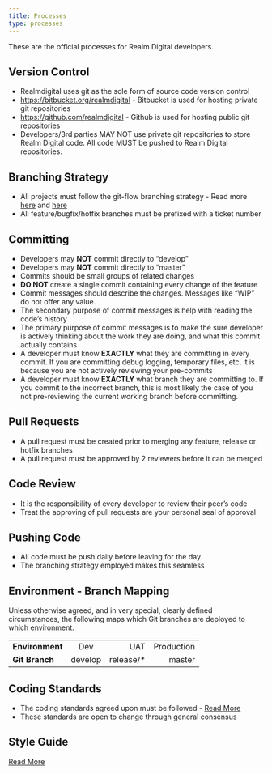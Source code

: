 ```yaml
---
title: Processes
type: processes
---
```


These are the official processes for Realm Digital developers.

## Version Control

* Realmdigital uses git as the sole form of source code version control
* https://bitbucket.org/realmdigital - Bitbucket is used for hosting private git repositories
* https://github.com/realmdigital - Github is used for hosting public git repositories
* Developers/3rd parties MAY NOT use private git repositories to store Realm Digital code. All code MUST be pushed to Realm Digital repositories.


## Branching Strategy

* All projects must follow the git-flow branching strategy - Read more [here](https://drive.google.com/a/realmdigital.co.za/open?id=1JPU1THo_QJ_aOMc8QxIskDjjYvjtzjMAmx4Hs1IeJ38) and [here](https://danielkummer.github.io/git-flow-cheatsheet/)
* All feature/bugfix/hotfix branches must be prefixed with a ticket number

## Committing

* Developers may **NOT** commit directly to “develop”
* Developers may **NOT** commit directly to “master”
* Commits should be small groups of related changes
* **DO NOT** create a single commit containing every change of the feature
* Commit messages should describe the changes. Messages like “WIP” do not offer any value.
* The secondary purpose of commit messages is help with reading the code’s history
* The primary purpose of commit messages is to make the sure developer is actively thinking about the work they are doing, and what this commit actually contains
* A developer must know **EXACTLY** what they are committing in every commit. If you are committing debug logging, temporary files, etc, it is because you are not actively reviewing your pre-commits
* A developer must know **EXACTLY** what branch they are committing to. If you commit to the incorrect branch, this is most likely the case of you not pre-reviewing the current working branch before committing. 

## Pull Requests

* A pull request must be created prior to merging any feature, release or hotfix branches
* A pull request must be approved by 2 reviewers before it can be merged

## Code Review

* It is the responsibility of every developer to review their peer’s code
* Treat the approving of pull requests are your personal seal of approval

## Pushing Code

* All code must be push daily before leaving for the day
* The branching strategy employed makes this seamless

## Environment - Branch Mapping

Unless otherwise agreed, and in very special, clearly defined circumstances, the following maps which Git branches are deployed to which environment. 

|                 |         |           |            |
|-----------------|:-------:| ---------:|-----------:|
| **Environment** | Dev     | UAT       | Production | 
| **Git Branch**  | develop | release/* | master     |

## Coding Standards

* The coding standards agreed upon must be followed - [Read More](https://docs.google.com/document/d/1tIacFvPzR9QfkqZZ4RAsO03WYfkxUWotbtacb0vHZ_A)
* These standards are open to change through general consensus

## Style Guide

[Read More](/style-guide)



